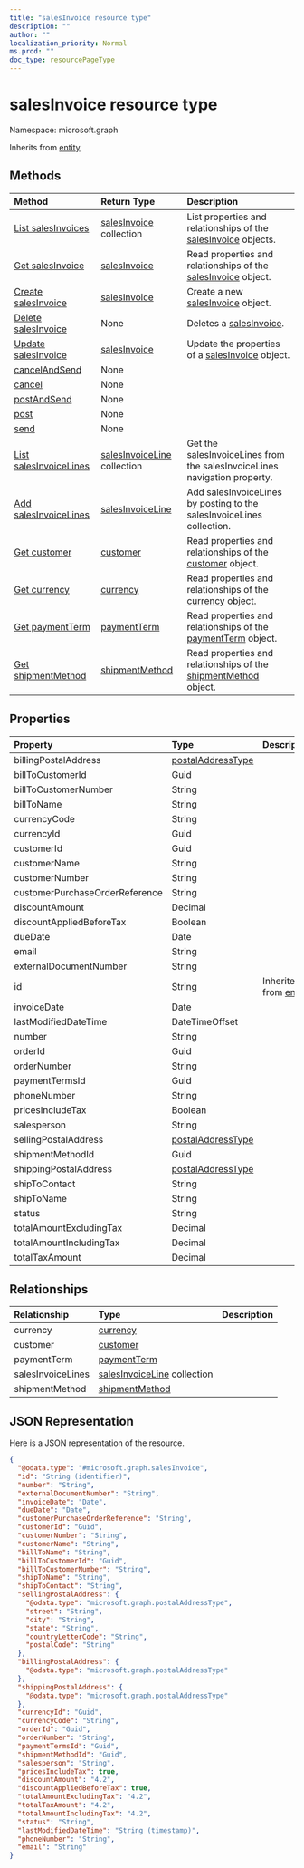 ```yaml
---
title: "salesInvoice resource type"
description: ""
author: ""
localization_priority: Normal
ms.prod: ""
doc_type: resourcePageType
---
```


# salesInvoice resource type


Namespace: microsoft.graph




Inherits from [entity](../resources/entity.md)

## Methods
|Method|Return Type|Description|
|:---|:---|:---|
|[List salesInvoices](../api/salesinvoice-list.md)|[salesInvoice](../resources/salesinvoice.md) collection|List properties and relationships of the [salesInvoice](../resources/salesinvoice.md) objects.|
|[Get salesInvoice](../api/salesinvoice-get.md)|[salesInvoice](../resources/salesinvoice.md)|Read properties and relationships of the [salesInvoice](../resources/salesinvoice.md) object.|
|[Create salesInvoice](../api/salesinvoice-create.md)|[salesInvoice](../resources/salesinvoice.md)|Create a new [salesInvoice](../resources/salesinvoice.md) object.|
|[Delete salesInvoice](../api/salesinvoice-delete.md)|None|Deletes a [salesInvoice](../resources/salesinvoice.md).|
|[Update salesInvoice](../api/salesinvoice-update.md)|[salesInvoice](../resources/salesinvoice.md)|Update the properties of a [salesInvoice](../resources/salesinvoice.md) object.|
|[cancelAndSend](../api/salesinvoice-cancelandsend.md)|None||
|[cancel](../api/salesinvoice-cancel.md)|None||
|[postAndSend](../api/salesinvoice-postandsend.md)|None||
|[post](../api/salesinvoice-post.md)|None||
|[send](../api/salesinvoice-send.md)|None||
|[List salesInvoiceLines](../api/salesinvoice-list-salesinvoicelines.md)|[salesInvoiceLine](../resources/salesinvoiceline.md) collection|Get the salesInvoiceLines from the salesInvoiceLines navigation property.|
|[Add salesInvoiceLines](../api/salesinvoice-post-salesinvoicelines.md)|[salesInvoiceLine](../resources/salesinvoiceline.md)|Add salesInvoiceLines by posting to the salesInvoiceLines collection.|
|[Get customer](../api/customer-get.md)|[customer](../resources/customer.md)|Read properties and relationships of the [customer](../resources/customer.md) object.|
|[Get currency](../api/currency-get.md)|[currency](../resources/currency.md)|Read properties and relationships of the [currency](../resources/currency.md) object.|
|[Get paymentTerm](../api/paymentterm-get.md)|[paymentTerm](../resources/paymentterm.md)|Read properties and relationships of the [paymentTerm](../resources/paymentterm.md) object.|
|[Get shipmentMethod](../api/shipmentmethod-get.md)|[shipmentMethod](../resources/shipmentmethod.md)|Read properties and relationships of the [shipmentMethod](../resources/shipmentmethod.md) object.|

## Properties
|Property|Type|Description|
|:---|:---|:---|
|billingPostalAddress|[postalAddressType](../resources/postaladdresstype.md)||
|billToCustomerId|Guid||
|billToCustomerNumber|String||
|billToName|String||
|currencyCode|String||
|currencyId|Guid||
|customerId|Guid||
|customerName|String||
|customerNumber|String||
|customerPurchaseOrderReference|String||
|discountAmount|Decimal||
|discountAppliedBeforeTax|Boolean||
|dueDate|Date||
|email|String||
|externalDocumentNumber|String||
|id|String| Inherited from [entity](../resources/entity.md)|
|invoiceDate|Date||
|lastModifiedDateTime|DateTimeOffset||
|number|String||
|orderId|Guid||
|orderNumber|String||
|paymentTermsId|Guid||
|phoneNumber|String||
|pricesIncludeTax|Boolean||
|salesperson|String||
|sellingPostalAddress|[postalAddressType](../resources/postaladdresstype.md)||
|shipmentMethodId|Guid||
|shippingPostalAddress|[postalAddressType](../resources/postaladdresstype.md)||
|shipToContact|String||
|shipToName|String||
|status|String||
|totalAmountExcludingTax|Decimal||
|totalAmountIncludingTax|Decimal||
|totalTaxAmount|Decimal||

## Relationships
|Relationship|Type|Description|
|:---|:---|:---|
|currency|[currency](../resources/currency.md)||
|customer|[customer](../resources/customer.md)||
|paymentTerm|[paymentTerm](../resources/paymentterm.md)||
|salesInvoiceLines|[salesInvoiceLine](../resources/salesinvoiceline.md) collection||
|shipmentMethod|[shipmentMethod](../resources/shipmentmethod.md)||

## JSON Representation
Here is a JSON representation of the resource.
<!-- {
  "blockType": "resource",
  "keyProperty": "id",
  "@odata.type": "microsoft.graph.salesInvoice",
  "baseType": "microsoft.graph.entity",
  "openType": false
}
-->
``` json
{
  "@odata.type": "#microsoft.graph.salesInvoice",
  "id": "String (identifier)",
  "number": "String",
  "externalDocumentNumber": "String",
  "invoiceDate": "Date",
  "dueDate": "Date",
  "customerPurchaseOrderReference": "String",
  "customerId": "Guid",
  "customerNumber": "String",
  "customerName": "String",
  "billToName": "String",
  "billToCustomerId": "Guid",
  "billToCustomerNumber": "String",
  "shipToName": "String",
  "shipToContact": "String",
  "sellingPostalAddress": {
    "@odata.type": "microsoft.graph.postalAddressType",
    "street": "String",
    "city": "String",
    "state": "String",
    "countryLetterCode": "String",
    "postalCode": "String"
  },
  "billingPostalAddress": {
    "@odata.type": "microsoft.graph.postalAddressType"
  },
  "shippingPostalAddress": {
    "@odata.type": "microsoft.graph.postalAddressType"
  },
  "currencyId": "Guid",
  "currencyCode": "String",
  "orderId": "Guid",
  "orderNumber": "String",
  "paymentTermsId": "Guid",
  "shipmentMethodId": "Guid",
  "salesperson": "String",
  "pricesIncludeTax": true,
  "discountAmount": "4.2",
  "discountAppliedBeforeTax": true,
  "totalAmountExcludingTax": "4.2",
  "totalTaxAmount": "4.2",
  "totalAmountIncludingTax": "4.2",
  "status": "String",
  "lastModifiedDateTime": "String (timestamp)",
  "phoneNumber": "String",
  "email": "String"
}
```

